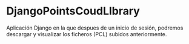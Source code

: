 # DjangoPointsCoudLIbrary

Aplicación Django en la que despues de un inicio de sesión, podremos  descargar y visualizar los ficheros (PCL) subidos anteriormente.



